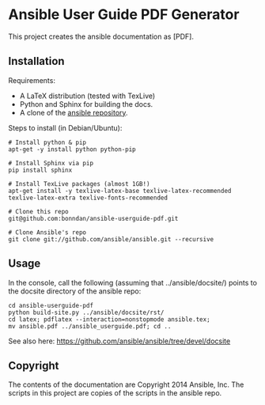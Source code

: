 Ansible User Guide PDF Generator
================================

This project creates the ansible documentation as [PDF].

Installation
------------

Requirements:

* A LaTeX distribution (tested with TexLive)
* Python and Sphinx for building the docs.
* A clone of the [ansible repository](https://github.com/ansible/ansible).

Steps to install (in Debian/Ubuntu):
   
    # Install python & pip
    apt-get -y install python python-pip
   
    # Install Sphinx via pip
    pip install sphinx
  
    # Install TexLive packages (almost 1GB!)
    apt-get install -y texlive-latex-base texlive-latex-recommended texlive-latex-extra texlive-fonts-recommended
   
    # Clone this repo
    git@github.com:bonndan/ansible-userguide-pdf.git
   
    # Clone Ansible's repo
    git clone git://github.com/ansible/ansible.git --recursive


Usage
-----

In the console, call the following (assuming that ../ansible/docsite/) points to the
docsite directory of the ansible repo:

    cd ansible-userguide-pdf
    python build-site.py ../ansible/docsite/rst/
    cd latex; pdflatex --interaction=nonstopmode ansible.tex;
    mv ansible.pdf ../ansible_userguide.pdf; cd ..

See also here: https://github.com/ansible/ansible/tree/devel/docsite

Copyright
---------

The contents of the documentation are Copyright 2014 Ansible, Inc. The scripts in this 
project are copies of the scripts in the ansible repo.
